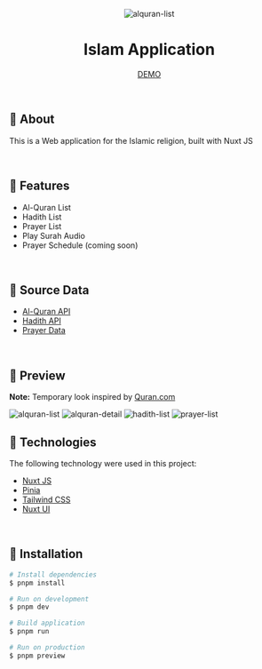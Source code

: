 <p align="center">
  <img src="https://github.com/ionivetech/islam-app/blob/main/public/logo-full.svg" alt="alquran-list" align="center" />
</p>

<h1 align="center">Islam Application</h1>

<p align="center">
  <a href="https://faridnugraha-islam.netlify.app/">DEMO</a>
</p>

<br>

## :dart: About

<p>This is a Web application for the Islamic religion, built with Nuxt JS</p>

<br>

## :gem: Features

- Al-Quran List
- Hadith List
- Prayer List
- Play Surah Audio
- Prayer Schedule (coming soon)

<br>

## :floppy_disk: Source Data

- [Al-Quran API](https://equran.id/apidev)
- [Hadith API](https://equran.id/apidev)
- [Prayer Data](https://github.com/ionivetech/islam-app/blob/main/assets/file/doa-harian.json)

<br>

## :art: Preview

<b>Note:</b> Temporary look inspired by [Quran.com](https://quran.com/)

<img src="https://github.com/ionivetech/islam-app/blob/main/public/screenshot/alquran-list.png" alt="alquran-list" />

<img src="https://github.com/ionivetech/islam-app/blob/main/public/screenshot/alquran-detail.png" alt="alquran-detail" />

<img src="https://github.com/ionivetech/islam-app/blob/main/public/screenshot/hadith-list.png" alt="hadith-list" />

<img src="https://github.com/ionivetech/islam-app/blob/main/public/screenshot/prayer-list.png" alt="prayer-list" />

<br>

## :rocket: Technologies

The following technology were used in this project:

- [Nuxt JS](https://nuxt.com/)
- [Pinia](https://pinia.vuejs.org/)
- [Tailwind CSS](https://tailwindcss.com/)
- [Nuxt UI](https://ui.nuxt.com/)

<br>

## :checkered_flag: Installation

```bash
# Install dependencies
$ pnpm install

# Run on development
$ pnpm dev

# Build application
$ pnpm run

# Run on production
$ pnpm preview
```
